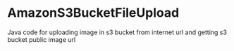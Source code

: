 # AmazonS3BucketFileUpload
Java code for uploading image in s3 bucket from internet url and getting s3 bucket public image url 
